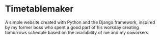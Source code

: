 # Timetablemaker
A simple website created with Python and the Django framework, inspired by my former boss who spent a good part of his workday creating tomorrows schedule based on the availability of me and my coworkers.
